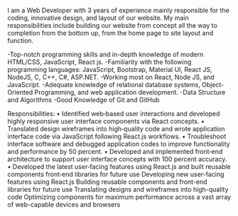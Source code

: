 I am a Web Developer with 3 years of experience  mainly responsible for the coding, innovative design, and layout of our website. My main responsibilities include building our website from concept all the way to completion from the bottom up, from the home page to site layout and function.

-Top-notch programming skills and in-depth knowledge of modern HTML/CSS, JavaScript, React js.
-Familiarity with the following programming languages: JavaScript, Bootstrap, Material UI, React JS, NodeJS, C, C++, C#, ASP.NET.
-Working most on React, Node JS, and JavaScript.
-Adequate knowledge of relational database systems, Object-Oriented Programming, and web application development.
-Data Structure and Algorithms
-Good Knowledge of Git and GitHub

Responsibilities:
• Identified web‑based user interactions and developed
highly responsive user interface components via React concepts.
• Translated design wireframes into high‑quality code and wrote
application interface code via JavaScript following React.js
workflows.
• Troubleshoot interface software and debugged application codes to
improve functionality and performance by 50 percent.
• Developed and implemented front‑end architecture to support user
interface concepts with 100 percent accuracy.
• Developed the latest user‑facing features using React.js and built
reusable components front‑end libraries for future use
Developing new user-facing features using React.js
Building reusable components and front-end libraries for future use
Translating designs and wireframes into high-quality code
Optimizing components for maximum performance across a vast array of web-capable devices and browsers
